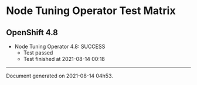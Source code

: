 
Node Tuning Operator Test Matrix
================================

OpenShift 4.8
-------------


* Node Tuning Operator 4.8: SUCCESS
  - Test passed
  - Test finished at 2021-08-14 00:18


---
Document generated on 2021-08-14 04h53.
